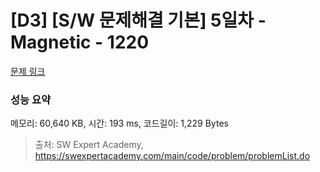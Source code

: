 # [D3] [S/W 문제해결 기본] 5일차 - Magnetic - 1220 

[문제 링크](https://swexpertacademy.com/main/code/problem/problemDetail.do?contestProbId=AV14hwZqABsCFAYD) 

### 성능 요약

메모리: 60,640 KB, 시간: 193 ms, 코드길이: 1,229 Bytes



> 출처: SW Expert Academy, https://swexpertacademy.com/main/code/problem/problemList.do